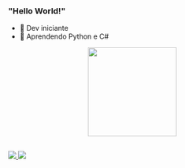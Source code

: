 ### "Hello World!"  

- 🤯 Dev iniciante
- 🌱 Aprendendo Python e C#

<div align = "center">
  <a href="https://github.com/dudu120hz">
  <img height = "180em" src = "https://github-readme-stats.vercel.app/api?username=dudu120hz&show_icons=true&theme=tokyonight&include_all_commits=true&count_private=true" />
</div>
  
##
  
<div> 
  <a href="https://instagram.com/dudu120hz" target="_blank"> <img src = "https://img.shields.io/badge/-Instagram-%23E4405F?style=for-the- emblema & logo = instagram & logoColor = white "target =" _ blank "> </a>
 	<a href="https://mobile.twitter.com/dudu120hz" target="_blank"> <img src = "https://img.shields.io/badge/Twitter-1DA1F2?style=for-the- badge & logo = twitter & logoColor = white"target =" _ blank "> </a>
  
</div>
